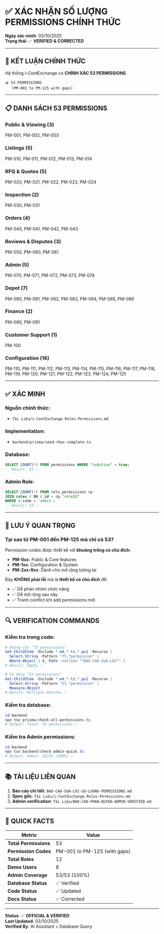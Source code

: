 # ✅ XÁC NHẬN SỐ LƯỢNG PERMISSIONS CHÍNH THỨC

**Ngày xác minh**: 03/10/2025  
**Trạng thái**: ✅ **VERIFIED & CORRECTED**

---

## 🎯 **KẾT LUẬN CHÍNH THỨC**

Hệ thống i-ContExchange có **CHÍNH XÁC 53 PERMISSIONS**

```
📊 53 PERMISSIONS
   (PM-001 to PM-125 with gaps)
```

---

## 📋 **DANH SÁCH 53 PERMISSIONS**

### **Public & Viewing (3)**
PM-001, PM-002, PM-003

### **Listings (5)**
PM-010, PM-011, PM-012, PM-013, PM-014

### **RFQ & Quotes (5)**
PM-020, PM-021, PM-022, PM-023, PM-024

### **Inspection (2)**
PM-030, PM-031

### **Orders (4)**
PM-040, PM-041, PM-042, PM-043

### **Reviews & Disputes (3)**
PM-050, PM-060, PM-061

### **Admin (5)**
PM-070, PM-071, PM-072, PM-073, PM-074

### **Depot (7)**
PM-080, PM-081, PM-082, PM-083, PM-084, PM-085, PM-086

### **Finance (2)**
PM-090, PM-091

### **Customer Support (1)**
PM-100

### **Configuration (16)**
PM-110, PM-111, PM-112, PM-113, PM-114, PM-115, PM-116, PM-117, PM-118, PM-119, PM-120, PM-121, PM-122, PM-123, PM-124, PM-125

---

## ✅ **XÁC MINH**

### **Nguồn chính thức:**
- `Tài Liệu/i-ContExchange.Roles-Permissions.md`

### **Implementation:**
- `backend/prisma/seed-rbac-complete.ts`

### **Database:**
```sql
SELECT COUNT(*) FROM permissions WHERE "isActive" = true;
-- Result: 53 ✅
```

### **Admin Role:**
```sql
SELECT COUNT(*) FROM role_permissions rp
JOIN roles r ON r.id = rp."roleId"
WHERE r.code = 'admin';
-- Result: 53 ✅
```

---

## 📝 **LƯU Ý QUAN TRỌNG**

### **Tại sao từ PM-001 đến PM-125 mà chỉ có 53?**

Permission codes được thiết kế với **khoảng trống có chủ đích**:

- **PM-0xx**: Public & Core features
- **PM-1xx**: Configuration & System
- **PM-2xx-9xx**: Dành cho mở rộng tương lai

Đây **KHÔNG phải lỗi** mà là **thiết kế có chủ đích** để:
- ✅ Dễ phân nhóm chức năng
- ✅ Dễ mở rộng sau này
- ✅ Tránh conflict khi add permissions mới

---

## 🔍 **VERIFICATION COMMANDS**

### **Kiểm tra trong code:**
```powershell
# Không còn "73 permissions"
Get-ChildItem -Include *.md,*.ts,*.ps1 -Recurse | 
  Select-String -Pattern "73.*permission" | 
  Where-Object { $_.Path -notlike "*BAO-CAO-SUA-LOI*" }
# Result: Empty ✅

# Có đúng "53 permissions"
Get-ChildItem -Include *.md,*.ts,*.ps1 -Recurse | 
  Select-String -Pattern "53.*permission" | 
  Measure-Object
# Result: Multiple matches ✅
```

### **Kiểm tra database:**
```powershell
cd backend
npx tsx prisma/check-all-permissions.ts
# Output: Total: 53 permissions ✅
```

### **Kiểm tra Admin permissions:**
```powershell
cd backend
npx tsx backend/check-admin-quick.ts
# Output: Admin: 53/53 (100%) ✅
```

---

## 📚 **TÀI LIỆU LIÊN QUAN**

1. **Báo cáo chi tiết**: `BAO-CAO-SUA-LOI-SO-LUONG-PERMISSIONS.md`
2. **Spec gốc**: `Tài Liệu/i-ContExchange.Roles-Permissions.md`
3. **Admin verification**: `Tài Liệu/BAO-CAO-PHAN-QUYEN-ADMIN-VERIFIED.md`

---

## 🎯 **QUICK FACTS**

| Metric | Value |
|--------|-------|
| **Total Permissions** | 53 |
| **Permission Codes** | PM-001 to PM-125 (with gaps) |
| **Total Roles** | 12 |
| **Demo Users** | 8 |
| **Admin Coverage** | 53/53 (100%) |
| **Database Status** | ✅ Verified |
| **Code Status** | ✅ Updated |
| **Docs Status** | ✅ Corrected |

---

**Status**: ✅ **OFFICIAL & VERIFIED**  
**Last Updated**: 03/10/2025  
**Verified By**: AI Assistant + Database Query

